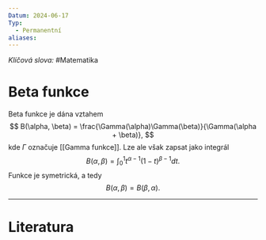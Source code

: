 ```yaml
---
Datum: 2024-06-17
Typ:
  - Permanentní
aliases:
---
```

*Klíčová slova:* #Matematika
# Beta funkce
Beta funkce je dána vztahem
$$
B(\alpha, \beta) = \frac{\Gamma(\alpha)\Gamma(\beta)}{\Gamma(\alpha + \beta)},
$$
kde $\Gamma$ označuje [[Gamma funkce]]. Lze ale však zapsat jako integrál
$$
B(\alpha, \beta) = \int_0^1 t^{\alpha-1}(1 - t)^{\beta-1} dt.
$$
Funkce je symetrická, a tedy 
$$
B(\alpha, \beta) = B(\beta, \alpha).
$$
- - -
# Literatura

